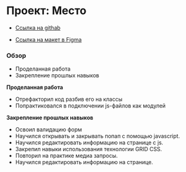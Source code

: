 # Проект: Место

* [Ссылка на githab](https://dmitrysavelev.github.io/mesto/index.html)

* [Ссылка на макет в Figma](https://www.figma.com/file/2cn9N9jSkmxD84oJik7xL7/JavaScript.-Sprint-4?node-id=0%3A1)

### Обзор

* Проделанная работа
* Закрепление прошлых навыков

**Проделанная работа**

- Отрефакторил код разбив его на классы
- Попрактиковался в подключении js-файлов как модулей


**Закрепление прошлых навыков**

- Освоил валидацию форм
- Научился открывать и закрывать попап с помощью javascript.
- Научился редактировать информацию на странице с js.
- Закрепил навыки использования технологии GRID CSS.
- Повторил на практике медиа запросы.
- Научился редактировать информацию на странице.


